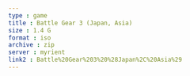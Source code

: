 ```yaml
---
type : game
title : Battle Gear 3 (Japan, Asia)
size : 1.4 G
format : iso
archive : zip
server : myrient
link2 : Battle%20Gear%203%20%28Japan%2C%20Asia%29
---
```

